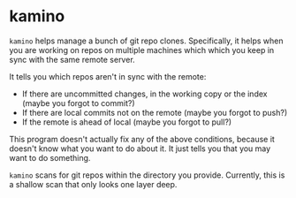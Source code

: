 # kamino

`kamino` helps manage a bunch of git repo clones. Specifically, it helps when you are working on repos on multiple
machines which which you keep in sync with the same remote server.

It tells you which repos aren't in sync with the remote:
- If there are uncommitted changes, in the working copy or the index (maybe you forgot to commit?)
- If there are local commits not on the remote (maybe you forgot to push?)
- If the remote is ahead of local (maybe you forgot to pull?)

This program doesn't actually fix any of the above conditions, because it doesn't know what you want to do about it. It just tells you that you may want to do something.

`kamino` scans for git repos within the directory you provide. Currently, this is a shallow scan that only looks one layer deep.
